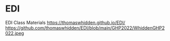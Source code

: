 # EDI
EDI Class Materials
https://thomaswhidden.github.io/EDI/
https://github.com/thomaswhidden/EDI/blob/main/GHP2022/WhiddenGHP2022.jpeg

